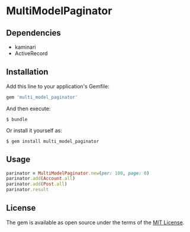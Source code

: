 # MultiModelPaginator
## Dependencies
* kaminari
* ActiveRecord

## Installation

Add this line to your application's Gemfile:

```ruby
gem 'multi_model_paginator'
```

And then execute:

    $ bundle

Or install it yourself as:

    $ gem install multi_model_paginator

## Usage

```ruby
parinator = MultiModelPaginator.new(per: 100, page: 0)
parinator.add(Account.all)
parinator.add(Post.all)
parinator.result
```

## License

The gem is available as open source under the terms of the [MIT License](https://opensource.org/licenses/MIT).
